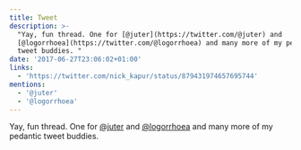 ```yaml
---
title: Tweet
description: >-
  "Yay, fun thread. One for [@juter](https://twitter.com/@juter) and
  [@logorrhoea](https://twitter.com/@logorrhoea) and many more of my pedantic
  tweet buddies. "
date: '2017-06-27T23:06:02+01:00'
links:
  - 'https://twitter.com/nick_kapur/status/879431974657695744'
mentions:
  - '@juter'
  - '@logorrhoea'
---
```

Yay, fun thread. One for [@juter](https://twitter.com/@juter) and [@logorrhoea](https://twitter.com/@logorrhoea) and many more of my pedantic tweet buddies. 
